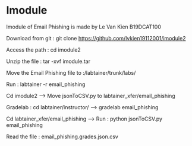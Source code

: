 # Imodule
Imodule of Email Phishing is made by Le Van Kien B19DCAT100

Download from git : git clone https://github.com/lvkien19112001/imodule2

Access the path : cd imodule2

Unzip the file : tar -xvf imodule.tar 

Move the Email Phishing file to :/labtainer/trunk/labs/

Run : labtainer -r email_phishing

Cd imodule2 --> Move jsonToCSV.py to labtainer_xfer/email_phishing

Gradelab : cd labtainer/instructor/ --> gradelab email_phishing

Cd labtainer_xfer/email_phishing --> Run : python jsonToCSV.py email_phishing 

Read the file : email_phishing.grades.json.csv



